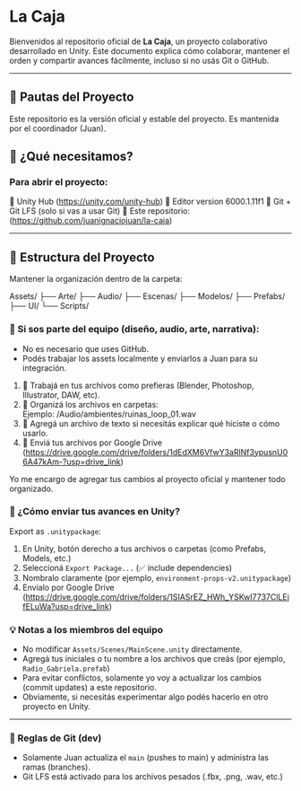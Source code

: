 # La Caja

Bienvenidos al repositorio oficial de **La Caja**, un proyecto colaborativo desarrollado en Unity.
Este documento explica cómo colaborar, mantener el orden y compartir avances fácilmente, incluso si no usás Git o GitHub.

---

## 🚦 Pautas del Proyecto

Este repositorio es la versión oficial y estable del proyecto. Es mantenida por el coordinador (Juan).

## 🚀 ¿Qué necesitamos?

### Para abrir el proyecto:
🔹 Unity Hub (https://unity.com/unity-hub)
🔹 Editor version 6000.1.11f1
🔹 Git + Git LFS (solo si vas a usar Git)
🔹 Este repositorio: (https://github.com/juanignaciojuan/la-caja)

---

## 📁 Estructura del Proyecto

Mantener la organización dentro de la carpeta:

Assets/
├── Arte/
├── Audio/
├── Escenas/
├── Modelos/
├── Prefabs/
├── UI/
└── Scripts/

### 🧠 Si sos parte del equipo (diseño, audio, arte, narrativa):

- No es necesario que uses GitHub.
- Podés trabajar los assets localmente y enviarlos a Juan para su integración.

1. 🎨 Trabajá en tus archivos como prefieras (Blender, Photoshop, Illustrator, DAW, etc).
2. 📂 Organizá los archivos en carpetas:  
   Ejemplo:  /Audio/ambientes/ruinas_loop_01.wav
3. 📝 Agregá un archivo de texto si necesitás explicar qué hiciste o cómo usarlo.
4. 🚚 Enviá tus archivos por Google Drive (https://drive.google.com/drive/folders/1dEdXM6VfwY3aRlNf3ypusnU06A47kAm-?usp=drive_link)

Yo me encargo de agregar tus cambios al proyecto oficial y mantener todo organizado.

### 🧳 ¿Cómo enviar tus avances en Unity?

Export as `.unitypackage`:
1. En Unity, botón derecho a tus archivos o carpetas (como Prefabs, Models, etc.)
2. Seleccioná `Export Package...` (✅ include dependencies)
3. Nombralo claramente (por ejemplo, `environment-props-v2.unitypackage`)
4. Envialo por Google Drive (https://drive.google.com/drive/folders/1SIASrEZ_HWh_YSKwI7737ClLEjfELuWa?usp=drive_link)

### 💡 Notas a los miembros del equipo

- No modificar `Assets/Scenes/MainScene.unity` directamente.
- Agregá tus iniciales o tu nombre a los archivos que creás (por ejemplo, `Radio_Gabriela.prefab`)
- Para evitar conflictos, solamente yo voy a actualizar los cambios (commit updates) a este repositorio.
- Obviamente, si necesitás experimentar algo podés hacerlo en otro proyecto en Unity.

---

### 🔐 Reglas de Git (dev)

- Solamente Juan actualiza el `main` (pushes to main) y administra las ramas (branches).
- Git LFS está activado para los archivos pesados (.fbx, .png, .wav, etc.)

